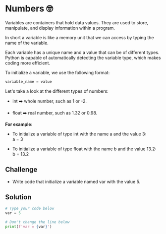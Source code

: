 # Numbers 🤓

Variables are containers that hold data values. They are used to store, manipulate, and display information within a program.

In short a variable is like a memory unit that we can access by typing the name of the variable. 

Each variable has a unique name and a value that can be of different types. Python is capable of automatically detecting the variable type, which makes coding more efficient.

To initialize a variable, we use the following format:

```py
variable_name = value
```

Let's take a look at the different types of numbers:

- int ➡️ whole number, such as 1 or -2.

- float ➡️ real number, such as 1.32 or 0.98.

**For example:**

- To initialize a variable of type int with the name a and the value 3:  
a = 3  

- To initialize a variable of type float with the name b and the value 13.2:  
b = 13.2  



## Challenge

- Write code that initialize a variable named var with the value 5.

## Solution

```py
# Type your code below
var = 5

# Don't change the line below
print(f'var = {var}')

```
